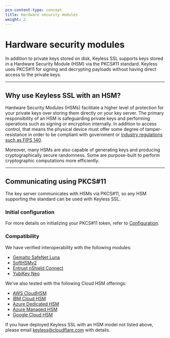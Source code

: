 ```yaml
---
pcx-content-type: concept
title: Hardware security modules
weight: 2
---
```


# Hardware security modules

In addition to private keys stored on disk, Keyless SSL supports keys stored in a Hardware Security Module (HSM) via the PKCS#11 standard. Keyless uses PKCS#11 for signing and decrypting payloads without having direct access to the private keys.

***

## Why use Keyless SSL with an HSM?

Hardware Security Modules (HSMs) facilitate a higher level of protection for your private keys over storing them directly on your key server. The primary responsibility of an HSM is safeguarding private keys and performing operations such as signing or encryption internally. In addition to access control, that means the physical device must offer some degree of tamper-resistance in order to be compliant with government or [industry regulations such as FIPS 140](https://nvlpubs.nist.gov/nistpubs/FIPS/NIST.FIPS.140-2.pdf).

Moreover, many HSMs are also capable of generating keys and producing cryptographically secure randomness. Some are purpose-built to perform cryptographic computations more efficiently.

***

## Communicating using PKCS#11

The key server communicates with HSMs via PKCS#11, so any HSM supporting the standard can be used with Keyless SSL.

### Initial configuration

For more details on initializing your PKCS#11 token, refer to [Configuration](/ssl/keyless-ssl/hardware-security-modules/configuration/).

### Compatibility

We have verified interoperability with the following modules:

*   [Gemalto SafeNet Luna](https://cpl.thalesgroup.com/compliance/fips-common-criteria-validations)
*   [SoftHSMv2](https://github.com/opendnssec/SoftHSMv2)
*   [Entrust nShield Connect](https://www.entrust.com/digital-security/hsm)
*   [YubiKey Neo](https://www.yubico.com/product/yubikey-neo/)

We’ve also tested with the following Cloud HSM offerings:

*   [AWS CloudHSM](/ssl/keyless-ssl/hardware-security-models/aws-cloud-hsm/)
*   [IBM Cloud HSM](/ssl/keyless-ssl/hardware-security-models/ibm-cloud-hsm/)
*   [Azure Dedicated HSM](/ssl/keyless-ssl/hardware-security-models/azure-dedicated-hsm/)
*   [Azure Managed HSM](/ssl/keyless-ssl/hardware-security-models/azure-managed-hsm/)
*   [Google Cloud HSM](/ssl/keyless-ssl/hardware-security-models/google-cloud-hsm/)

If you have deployed Keyless SSL with an HSM model not listed above, please email keyless@cloudflare.com with details.
